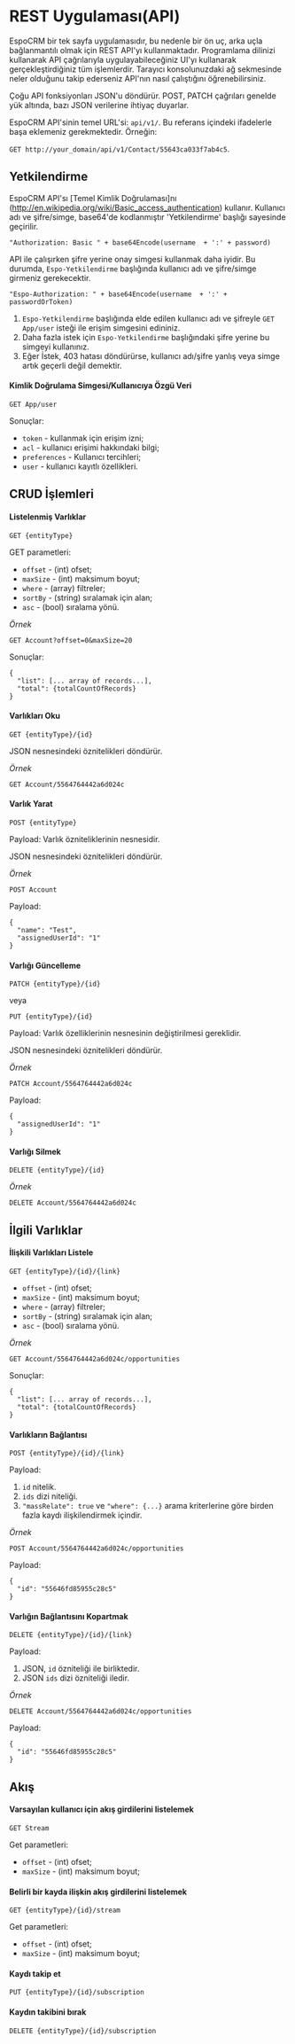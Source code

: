 # REST Uygulaması(API)

EspoCRM bir tek sayfa uygulamasıdır, bu nedenle bir ön uç,  arka uçla bağlanmantılı olmak için REST API'yı kullanmaktadır.
Programlama dilinizi kullanarak API çağrılarıyla uygulayabileceğiniz UI'yı kullanarak gerçekleştirdiğiniz tüm işlemlerdir.
Tarayıcı konsolunuzdaki ağ sekmesinde neler olduğunu takip ederseniz API'nın nasıl çalıştığını öğrenebilirsiniz.

Çoğu API fonksiyonları JSON'u döndürür. POST, PATCH çağrıları genelde yük altında, bazı JSON verilerine ihtiyaç duyarlar.

EspoCRM API'sinin temel URL'si: `api/v1/`. Bu referans içindeki ifadelerle başa eklemeniz gerekmektedir. Örneğin:

`GET http://your_domain/api/v1/Contact/55643ca033f7ab4c5`.

## Yetkilendirme

EspoCRM API'sı [Temel Kimlik Doğrulaması]nı (http://en.wikipedia.org/wiki/Basic_access_authentication) kullanır. Kullanıcı adı ve şifre/simge, base64'de kodlanmıştır 'Yetkilendirme' başlığı sayesinde geçirilir.

`"Authorization: Basic " + base64Encode(username  + ':' + password)`


API ile çalışırken şifre yerine onay simgesi kullanmak daha iyidir. Bu durumda, `Espo-Yetkilendirme` başlığında kullanıcı adı ve şifre/simge girmeniz gerekecektir.
```
"Espo-Authorization: " + base64Encode(username  + ':' + passwordOrToken)
```

1. `Espo-Yetkilendirme` başlığında elde edilen kullanıcı adı ve şifreyle `GET App/user` isteği ile erişim simgesini edininiz.
2. Daha fazla istek için `Espo-Yetkilendirme` başlığındaki şifre yerine bu simgeyi kullanınız.
3. Eğer İstek, 403 hatası döndürürse, kullanıcı adı/şifre yanlış veya simge artık geçerli değil demektir.

#### Kimlik Doğrulama Simgesi/Kullanıcıya Özgü Veri

`GET App/user`

Sonuçlar:

* `token` - kullanmak için erişim izni;
* `acl` - kullanıcı erişimi hakkındaki bilgi;
* `preferences` - Kullanıcı tercihleri;
* `user` - kullanıcı kayıtlı özellikleri.


## CRUD İşlemleri

#### Listelenmiş Varlıklar

`GET {entityType}`

GET parametleri:

* `offset` - (int) ofset;
* `maxSize` - (int) maksimum boyut;
* `where` - (array) filtreler;
* `sortBy` - (string) sıralamak için alan;
* `asc` - (bool) sıralama yönü.

_Örnek_

`GET Account?offset=0&maxSize=20`

Sonuçlar:
```
{
  "list": [... array of records...],
  "total": {totalCountOfRecords}
}
```

#### Varlıkları Oku

`GET {entityType}/{id}`

JSON nesnesindeki öznitelikleri döndürür.

_Örnek_

`GET Account/5564764442a6d024c`

#### Varlık Yarat

`POST {entityType}`

Payload: Varlık özniteliklerinin nesnesidir.

JSON nesnesindeki öznitelikleri döndürür.

_Örnek_

`POST Account`

Payload:
```
{
  "name": "Test",
  "assignedUserId": "1"
}
```

#### Varlığı Güncelleme

`PATCH {entityType}/{id}`

veya

`PUT {entityType}/{id}`

Payload: Varlık özelliklerinin nesnesinin değiştirilmesi gereklidir.

JSON nesnesindeki öznitelikleri döndürür.

_Örnek_

`PATCH Account/5564764442a6d024c`

Payload:
```
{
  "assignedUserId": "1"
}
```

#### Varlığı Silmek

`DELETE {entityType}/{id}`

_Örnek_

`DELETE Account/5564764442a6d024c`


## İlgili Varlıklar

#### İlişkili Varlıkları Listele

`GET {entityType}/{id}/{link}`

* `offset` - (int) ofset;
* `maxSize` - (int) maksimum boyut;
* `where` - (array) filtreler;
* `sortBy` - (string) sıralamak için alan;
* `asc` - (bool) sıralama yönü.

_Örnek_

`GET Account/5564764442a6d024c/opportunities`

Sonuçlar:
```
{
  "list": [... array of records...],
  "total": {totalCountOfRecords}
}
```

#### Varlıkların Bağlantısı

`POST {entityType}/{id}/{link}`

Payload:

1. `id` nitelik.
2. `ids` dizi niteliği.
3. `"massRelate": true` ve `"where": {...}` arama kriterlerine göre birden fazla kaydı ilişkilendirmek içindir.

_Örnek_

`POST Account/5564764442a6d024c/opportunities`

Payload:
```
{
  "id": "55646fd85955c28c5"
}
```

#### Varlığın Bağlantısını Kopartmak

`DELETE {entityType}/{id}/{link}`

Payload:

1. JSON, `id` özniteliği ile birliktedir.
2. JSON `ids` dizi özniteliği iledir.

_Örnek_

`DELETE Account/5564764442a6d024c/opportunities`

Payload:
```
{
  "id": "55646fd85955c28c5"
}
```

## Akış

#### Varsayılan kullanıcı için akış girdilerini listelemek

`GET Stream`

Get parametleri:

* `offset` - (int) ofset;
* `maxSize` - (int) maksimum boyut;

#### Belirli bir kayda ilişkin akış girdilerini listelemek

`GET {entityType}/{id}/stream`

Get parametleri:

* `offset` - (int) ofset;
* `maxSize` - (int) maksimum boyut;

#### Kaydı takip et

`PUT {entityType}/{id}/subscription`

#### Kaydın takibini bırak

`DELETE {entityType}/{id}/subscription`



